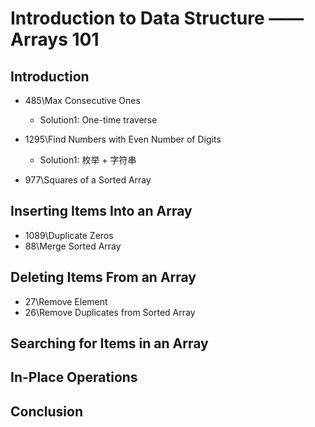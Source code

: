 # Introduction to Data Structure —— Arrays 101

## Introduction

- 485\Max Consecutive Ones
  - Solution1: One-time traverse

- 1295\Find Numbers with Even Number of Digits
  - Solution1: 枚举 + 字符串

- 977\Squares of a Sorted Array

## Inserting Items Into an Array

- 1089\Duplicate Zeros
- 88\Merge Sorted Array

## Deleting Items From an Array

- 27\Remove Element
- 26\Remove Duplicates from Sorted Array

## Searching for Items in an Array

## In-Place Operations

## Conclusion